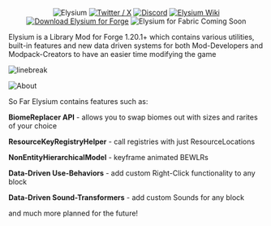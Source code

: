 <p align="center">
    <img src="https://github.com/user-attachments/assets/69645121-9e30-4323-8880-804136ccc2d8" alt="Elysium" /></a>
    <a href="https://x.com/ThatJadenXgamer"><img src="https://cdn.modrinth.com/data/cached_images/43d9076a4ddaeb6e6754d6d08ce011bda79d826e.png" alt="Twitter / X" /></a>
    <a href="https://discord.gg/y9zpxHeQuC"><img src="https://cdn.modrinth.com/data/cached_images/8e38323ab140c9e9d294b375795a3ecb383faa3d.png" alt="Discord" /></a>
    <a href="https://github.com/ThatJadenXgamer/Elysium/wiki"><img src="https://cdn.modrinth.com/data/cached_images/63a464a48d8e3e39bfa23751be259b871090c423.png" alt="Elysium Wiki" /></a>
    <a href="https://modrinth.com/mod/elysium-api/version/1.0.0"><img src="https://cdn.modrinth.com/data/cached_images/1309b16a19ebbb4cedfa1757cc3cf56d04ccaeeb.png" alt="Download Elysium for Forge" /></a>
    <img src="https://cdn.modrinth.com/data/cached_images/fdbf493c2b88ad402fdbea160270cf76d358ebc8.png" alt="Elysium for Fabric Coming Soon" /></a>
</p>

Elysium is a Library Mod for Forge 1.20.1+ which contains various utilities, built-in features and new data driven systems for both Mod-Developers and Modpack-Creators to have an easier time modifying the game

![linebreak](https://cdn.modrinth.com/data/cached_images/6a7b4189d580191e8b7254ac5fb37e054f654d9f.png)

![About](https://cdn.modrinth.com/data/cached_images/6964251251f2a081e4dccbb2262d486f09f54d75.png)

So Far Elysium contains features such as:

**BiomeReplacer API** - allows you to swap biomes out with sizes and rarites of your choice

**ResourceKeyRegistryHelper** - call registries with just ResourceLocations

**NonEntityHierarchicalModel** - keyframe animated BEWLRs

**Data-Driven Use-Behaviors** - add custom Right-Click functionality to any block

**Data-Driven Sound-Transformers** - add custom Sounds for any block


and much more planned for the future!
